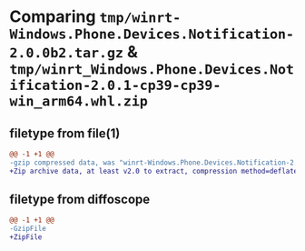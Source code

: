 # Comparing `tmp/winrt-Windows.Phone.Devices.Notification-2.0.0b2.tar.gz` & `tmp/winrt_Windows.Phone.Devices.Notification-2.0.1-cp39-cp39-win_arm64.whl.zip`

## filetype from file(1)

```diff
@@ -1 +1 @@
-gzip compressed data, was "winrt-Windows.Phone.Devices.Notification-2.0.0b2.tar", last modified: Sat Dec  2 18:24:34 2023, max compression
+Zip archive data, at least v2.0 to extract, compression method=deflate
```

## filetype from diffoscope

```diff
@@ -1 +1 @@
-GzipFile
+ZipFile
```

